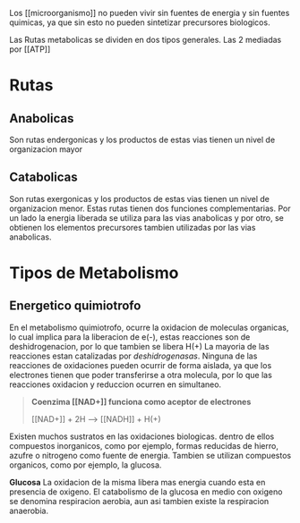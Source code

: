 Los [[microorganismo]] no pueden vivir sin fuentes de energia y sin fuentes quimicas, ya que sin esto no pueden sintetizar precursores biologicos.

Las Rutas metabolicas se dividen en dos tipos generales. Las 2 mediadas por [[ATP]]

# Rutas
## Anabolicas
Son rutas endergonicas y los productos de estas vias tienen un nivel de organizacion mayor

## Catabolicas
Son rutas exergonicas y los productos de estas vias tienen un nivel de organizacion menor.
	Estas rutas tienen dos funciones complementarias. Por un lado la energia liberada se utiliza para las vias anabolicas y por otro, se obtienen los elementos precursores tambien utilizadas por las vias anabolicas.
# Tipos de Metabolismo

## Energetico quimiotrofo
En el metabolismo quimiotrofo, ocurre la oxidacion de moleculas organicas, lo cual implica para la liberacion de e(-), estas reacciones son de deshidrogenacion, por lo que tambien se libera H(+)
 La mayoria de las reacciones estan catalizadas por *deshidrogenasas*.
 Ninguna de las reacciones de oxidaciones pueden ocurrir de forma aislada, ya que los electrones tienen que poder transferirse a otra molecula, por lo que las reacciones oxidacion y reduccion ocurren en simultaneo.

 >**Coenzima [[NAD+]] funciona como aceptor de electrones**
 >
> [[NAD+]] + 2H --> [[NADH]] + H(+)

Existen muchos sustratos en las oxidaciones biologicas. dentro de ellos compuestos inorganicos, como por ejemplo, formas reducidas de hierro, azufre o nitrogeno como fuente de energia.
Tambien se utilizan compuestos organicos, como por ejemplo, la glucosa.

**Glucosa**
La oxidacion de la misma libera mas energia cuando esta en presencia de oxigeno.
El catabolismo de la glucosa en medio con oxigeno se denomina respiracion aerobia, aun asi tambien existe la respiracion anaerobia.
